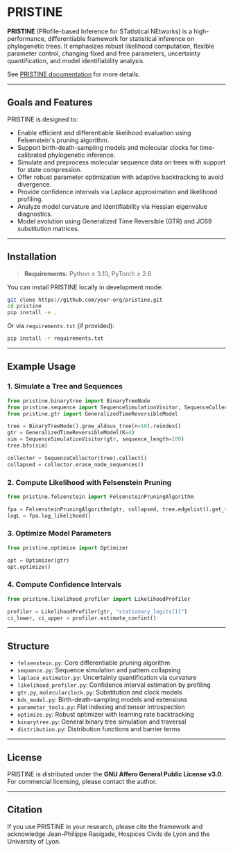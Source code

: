 # PRISTINE

**PRISTINE** (PRofile-based Inference for STatIstical NEtworks) is a high-performance, differentiable framework for statistical inference on phylogenetic trees. It emphasizes robust likelihood computation, flexible parameter control, changing fixed and free parameters, uncertainty quantification, and model identifiability analysis.

See [PRISTINE documentation](https://rasigadelab.github.io/pristine/) for more details.

---

## Goals and Features

PRISTINE is designed to:

- Enable efficient and differentiable likelihood evaluation using Felsenstein's pruning algorithm.
- Support birth-death-sampling models and molecular clocks for time-calibrated phylogenetic inference.
- Simulate and preprocess molecular sequence data on trees with support for state compression.
- Offer robust parameter optimization with adaptive backtracking to avoid divergence.
- Provide confidence intervals via Laplace approximation and likelihood profiling.
- Analyze model curvature and identifiability via Hessian eigenvalue diagnostics.
- Model evolution using Generalized Time Reversible (GTR) and JC69 substitution matrices.

---

## Installation

> **Requirements:** Python ≥ 3.10, PyTorch ≥ 2.6

You can install PRISTINE locally in development mode:

```bash
git clone https://github.com/your-org/pristine.git
cd pristine
pip install -e .
```

Or via `requirements.txt` (if provided):

```bash
pip install -r requirements.txt
```

---

## Example Usage

### 1. Simulate a Tree and Sequences

```python
from pristine.binarytree import BinaryTreeNode
from pristine.sequence import SequenceSimulationVisitor, SequenceCollector
from pristine.gtr import GeneralizedTimeReversibleModel

tree = BinaryTreeNode().grow_aldous_tree(n=10).reindex()
gtr = GeneralizedTimeReversibleModel(K=4)
sim = SequenceSimulationVisitor(gtr, sequence_length=100)
tree.bfs(sim)

collector = SequenceCollector(tree).collect()
collapsed = collector.erase_node_sequences()
```

### 2. Compute Likelihood with Felsenstein Pruning

```python
from pristine.felsenstein import FelsensteinPruningAlgorithm

fpa = FelsensteinPruningAlgorithm(gtr, collapsed, tree.edgelist().get_tree_time_calibrator_fixed())
logL = fpa.log_likelihood()
```

### 3. Optimize Model Parameters

```python
from pristine.optimize import Optimizer

opt = Optimizer(gtr)
opt.optimize()
```

### 4. Compute Confidence Intervals

```python
from pristine.likelihood_profiler import LikelihoodProfiler

profiler = LikelihoodProfiler(gtr, "stationary_logits[1]")
ci_lower, ci_upper = profiler.estimate_confint()
```

---

## Structure

- `felsenstein.py`: Core differentiable pruning algorithm
- `sequence.py`: Sequence simulation and pattern collapsing
- `laplace_estimator.py`: Uncertainty quantification via curvature
- `likelihood_profiler.py`: Confidence interval estimation by profiling
- `gtr.py`, `molecularclock.py`: Substitution and clock models
- `bds_model.py`: Birth-death-sampling models and extensions
- `parameter_tools.py`: Flat indexing and tensor introspection
- `optimize.py`: Robust optimizer with learning rate backtracking
- `binarytree.py`: General binary tree simulation and traversal
- `distribution.py`: Distribution functions and barrier terms

---

## License

PRISTINE is distributed under the **GNU Affero General Public License v3.0**. For commercial licensing, please contact the author.

---

## Citation

If you use PRISTINE in your research, please cite the framework and acknowledge Jean-Philippe Rasigade, Hospices Civils de Lyon and the University of Lyon.
